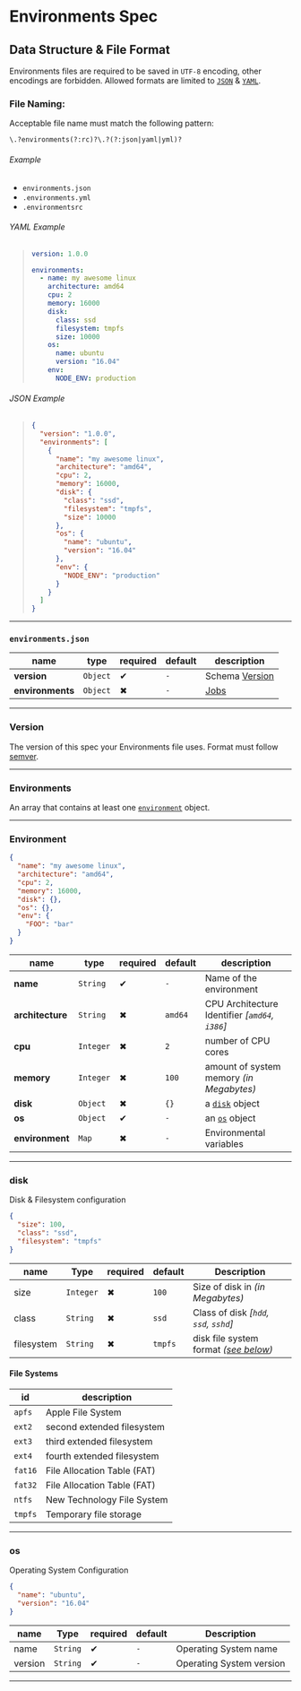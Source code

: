# Environments Spec

## Data Structure & File Format

Environments files are required to be saved in `UTF-8` encoding, other encodings are forbidden. Allowed formats are limited to [`JSON`][json] & [`YAML`][yaml].

### File Naming:

Acceptable file name must match the following pattern:

```regex
\.?environments(?:rc)?\.?(?:json|yaml|yml)?
```

###### Example

- `environments.json`
- `.environments.yml`
- `.environmentsrc`

###### YAML Example

> ```yml
> version: 1.0.0
>
> environments:
>   - name: my awesome linux
>     architecture: amd64
>     cpu: 2
>     memory: 16000
>     disk:
>       class: ssd
>       filesystem: tmpfs
>       size: 10000
>     os:
>       name: ubuntu
>       version: "16.04"
>     env:
>       NODE_ENV: production
> ```

###### JSON Example

> ```json
> {
>   "version": "1.0.0",
>   "environments": [
>     {
>       "name": "my awesome linux",
>       "architecture": "amd64",
>       "cpu": 2,
>       "memory": 16000,
>       "disk": {
>         "class": "ssd",
>         "filesystem": "tmpfs",
>         "size": 10000
>       },
>       "os": {
>         "name": "ubuntu",
>         "version": "16.04"
>       },
>       "env": {
>         "NODE_ENV": "production"
>       }
>     }
>   ]
> }
> ```

---

### `environments.json`

name             | type     | required | default | description               
---------------- | -------- | -------- | ------- | --------------------------
**version**      | `Object` | ✔        | `-`     | Schema [Version](#version)
**environments** | `Object` | ✖        | `-`     | [Jobs](#jobs)             

---

### Version

The version of this spec your Environments file uses. Format must follow [semver][].

---

### Environments

An array that contains at least one [`environment`](#environment) object.

---

### Environment

```json
{
  "name": "my awesome linux",
  "architecture": "amd64",
  "cpu": 2,
  "memory": 16000,
  "disk": {},
  "os": {},
  "env": {
    "FOO": "bar"
  }
}
```

name             | type      | required | default | description                                    
---------------- | --------- | -------- | ------- | -----------------------------------------------
**name**         | `String`  | ✔        | `-`     | Name of the environment                        
**architecture** | `String`  | ✖        | `amd64` | CPU Architecture Identifier _[`amd64`, `i386`]_
**cpu**          | `Integer` | ✖        | `2`     | number of CPU cores                            
**memory**       | `Integer` | ✖        | `100`   | amount of system memory _(in Megabytes)_       
**disk**         | `Object`  | ✖        | `{}`    | a [`disk`](#disk) object                       
**os**           | `Object`  | ✔        | `-`     | an [`os`](#os) object                          
**environment**  | `Map`     | ✖        | `-`     | Environmental variables                        

---

### disk

Disk & Filesystem configuration

```json
{
  "size": 100,
  "class": "ssd",
  "filesystem": "tmpfs"
}
```

name       | Type      | required | default | Description                                           
---------- | --------- | -------- | ------- | ------------------------------------------------------
size       | `Integer` | ✖        | `100`   | Size of disk in _(in Megabytes)_                      
class      | `String`  | ✖        | `ssd`   | Class of disk _[`hdd`, `ssd`, `sshd`]_                
filesystem | `String`  | ✖        | `tmpfs` | disk file system format _([see below](#file-systems))_

#### File Systems

id      | description                
------- | ---------------------------
`apfs`  | Apple File System          
`ext2`  | second extended filesystem 
`ext3`  | third extended filesystem  
`ext4`  | fourth extended filesystem 
`fat16` | File Allocation Table (FAT)
`fat32` | File Allocation Table (FAT)
`ntfs`  | New Technology File System 
`tmpfs` | Temporary file storage     

---

### os

Operating System Configuration

```json
{
  "name": "ubuntu",
  "version": "16.04"
}
```

name    | Type     | required | default | Description             
------- | -------- | -------- | ------- | ------------------------
name    | `String` | ✔        | `-`     | Operating System name   
version | `String` | ✔        | `-`     | Operating System version

---

[json]: https://www.json.org/

[semver]: https://semver.org

[yaml]: http://www.yaml.org/
